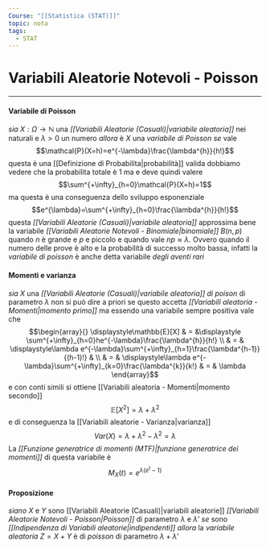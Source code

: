 ```yaml
---
Course: "[[Statistica (STAT)]]"
topic: nota
tags:
  - STAT
---
```

# Variabili Aleatorie Notevoli - Poisson
---

#### Variabile di Poisson
_sia_ $X:\Omega \rightarrow\mathbb{N}$ una  _[[Variabili Aleatorie (Casuali)|variabile aleatoria]]_ nei naturali e $\lambda>0$ un numero 
_allora_ è $X$ una _variabile di Poisson_ 
_se_ vale $$\mathcal{P}(X=h)=e^{-\lambda}\frac{\lambda^{h}}{h!}$$questa è una [[Definizione di Probabilita|probabilità]] valida dobbiamo vedere che la probabilita totale è $1$ ma e deve quindi valere $$\sum^{+\infty}_{h=0}\mathcal{P}(X=h)=1$$ ma questa è una conseguenza dello sviluppo esponenziale $$e^{\lambda}=\sum^{+\infty}_{h=0}\frac{\lambda^{h}}{h!}$$
questa _[[Variabili Aleatorie (Casuali)|variabile aleatoria]]_ approssima bene la variabile _[[Variabili Aleatorie Notevoli - Binomiale|binomiale]]_ $B(n,p)$ quando $n$ è grande e $p$ e piccolo e quando vale $np \approx \lambda$. Ovvero quando il numero delle prove è alto e la probabilità di successo molto bassa, infatti la _variabile di poisson_ è anche detta variabile _degli aventi rari_




#### Momenti e varianza
_sia_  $X$ una _[[Variabili Aleatorie (Casuali)|variabile aleatoria]]_  _di poison_ di parametro $\lambda$ non si può dire a priori se questo accetta _[[Variabili aleatoria - Momenti|momento primo]]_ ma essendo una variabile sempre positiva vale che $$\begin{array}{}
\displaystyle\mathbb{E}[X] & = &\displaystyle \sum^{+\infty}_{h=0}he^{-\lambda}\frac{\lambda^{h}}{h!} \\
 & = & \displaystyle\lambda e^{-\lambda}\sum^{+\infty}_{h=1}\frac{\lambda^{h-1}}{(h-1)!} &  \\ & 
= & \displaystyle\lambda e^{-\lambda}\sum^{+\infty}_{k=0}\frac{\lambda^{k}}{k!} & = & \lambda
\end{array}$$ e con conti simili si ottiene [[Variabili aleatoria - Momenti|momento secondo]]   $$\mathbb{E}[X^{2}]=\lambda + \lambda^{2} $$e di conseguenza la [[Variabili aleatorie - Varianza|varianza]]  $$Var(X)=\lambda+\lambda^{2}-\lambda^{2}=
\lambda$$
La  _[[Funzione generatrice di momenti (MTF)|funzione generatrice dei momenti]]_ di questa variabile è  $$M_{X}(t)=e^{\lambda(e^{t}-1)}$$


#### Proposizione
_siano_ $X$ e $Y$ sono  [[Variabili Aleatorie (Casuali)|variabili aleatorie]] _[[Variabili Aleatorie Notevoli - Poisson|Poisson]]_ di parametro $\lambda$ e $\lambda’$ 
_se_ sono _[[Indipendenza di Variabili aleatorie|indipendenti]]_ 
_allora_ la _variabile aleatoria_ $Z= X+Y$ è  di _poisson_ di parametro $\lambda + \lambda’$ 

